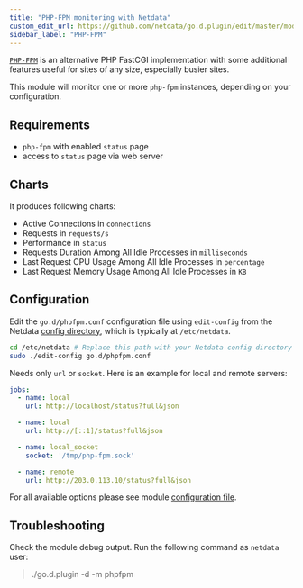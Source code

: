 ```yaml
---
title: "PHP-FPM monitoring with Netdata"
custom_edit_url: https://github.com/netdata/go.d.plugin/edit/master/modules/phpfpm/README.md
sidebar_label: "PHP-FPM"
---
```




[`PHP-FPM`](https://php-fpm.org/) is an alternative PHP FastCGI implementation with some additional features useful for sites of any size, especially busier sites.

This module will monitor one or more `php-fpm` instances, depending on your configuration.

## Requirements

-   `php-fpm` with enabled `status` page
-   access to `status` page via web server

## Charts

It produces following charts:

-   Active Connections in `connections`
-   Requests in `requests/s`
-   Performance in `status`
-   Requests Duration Among All Idle Processes in `milliseconds`
-   Last Request CPU Usage Among All Idle Processes in `percentage`
-   Last Request Memory Usage Among All Idle Processes in `KB`

## Configuration

Edit the `go.d/phpfpm.conf` configuration file using `edit-config` from the Netdata [config
directory](/docs/configure/nodes), which is typically at `/etc/netdata`.

```bash
cd /etc/netdata # Replace this path with your Netdata config directory
sudo ./edit-config go.d/phpfpm.conf
```

Needs only `url` or `socket`. Here is an example for local and remote servers:

```yaml
jobs:
  - name: local
    url: http://localhost/status?full&json

  - name: local
    url: http://[::1]/status?full&json

  - name: local_socket
    socket: '/tmp/php-fpm.sock'

  - name: remote
    url: http://203.0.113.10/status?full&json
```

For all available options please see module [configuration file](https://github.com/netdata/go.d.plugin/blob/master/config/go.d/phpfpm.conf).

## Troubleshooting

Check the module debug output. Run the following command as `netdata` user:

> ./go.d.plugin -d -m phpfpm
